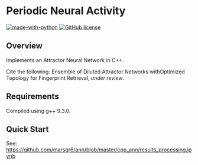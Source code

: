 # Periodic Neural Activity
[![made-with-python](https://img.shields.io/badge/Made%20with-Python-1f425f.svg)](https://www.python.org/)
[![GitHub license](https://img.shields.io/github/license/Naereen/StrapDown.js.svg)](https://github.com/Naereen/StrapDown.js/blob/master/LICENSE)

## Overview

Implements an Attractor Neural Network in C++.

Cite the following: 
Ensemble of Diluted Attractor Networks withOptimized Topology for Fingerprint Retrieval, 
*under review*. 

## Requirements

Compiled using g++ 9.3.0.

## Quick Start

See: https://github.com/marsgr6/ann/blob/master/cpp_ann/results_processing.ipynb
